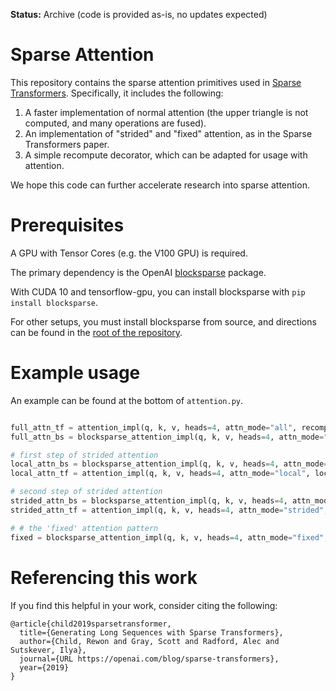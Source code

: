 **Status:** Archive (code is provided as-is, no updates expected)

# Sparse Attention

This repository contains the sparse attention primitives used in [Sparse Transformers](https://openai.com/blog/sparse-transformer). Specifically, it includes the following:

1) A faster implementation of normal attention (the upper triangle is not computed, and many operations are fused).
2) An implementation of "strided" and "fixed" attention, as in the Sparse Transformers paper.
3) A simple recompute decorator, which can be adapted for usage with attention.

We hope this code can further accelerate research into sparse attention.

# Prerequisites
A GPU with Tensor Cores (e.g. the V100 GPU) is required.

The primary dependency is the OpenAI [blocksparse](https://github.com/openai/blocksparse/) package.

With CUDA 10 and tensorflow-gpu, you can install blocksparse with `pip install blocksparse`.

For other setups, you must install blocksparse from source, and directions can be found in the [root of the repository](https://github.com/openai/blocksparse/).

# Example usage
An example can be found at the bottom of `attention.py`.

```python

full_attn_tf = attention_impl(q, k, v, heads=4, attn_mode="all", recompute=True)
full_attn_bs = blocksparse_attention_impl(q, k, v, heads=4, attn_mode="all", recompute=True)

# first step of strided attention
local_attn_bs = blocksparse_attention_impl(q, k, v, heads=4, attn_mode="local", local_attn_ctx=32, recompute=True)
local_attn_tf = attention_impl(q, k, v, heads=4, attn_mode="local", local_attn_ctx=32, recompute=True)

# second step of strided attention
strided_attn_bs = blocksparse_attention_impl(q, k, v, heads=4, attn_mode="strided", local_attn_ctx=32, recompute=True)
strided_attn_tf = attention_impl(q, k, v, heads=4, attn_mode="strided", local_attn_ctx=32, recompute=True)

# # the 'fixed' attention pattern
fixed = blocksparse_attention_impl(q, k, v, heads=4, attn_mode="fixed", local_attn_ctx=128, num_verts=4, vertsize=1, recompute=True)

```

# Referencing this work

If you find this helpful in your work, consider citing the following:

```
@article{child2019sparsetransformer,
  title={Generating Long Sequences with Sparse Transformers},
  author={Child, Rewon and Gray, Scott and Radford, Alec and Sutskever, Ilya},
  journal={URL https://openai.com/blog/sparse-transformers},
  year={2019}
}
```
